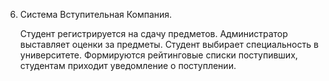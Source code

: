 6. Система Вступительная Компания.
    
    Студент регистрируется на сдачу предметов.
    Администратор выставляет оценки за предметы.
    Студент выбирает специальность в университете.
    Формируются рейтинговые списки поступивших, студентам приходит уведомление о поступлении.
    